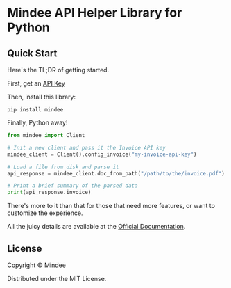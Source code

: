 # Mindee API Helper Library for Python

## Quick Start
Here's the TL;DR of getting started.

First, get an [API Key](https://developers.mindee.com/docs/make-your-first-request#create-an-api-key)

Then, install this library:
```shell script
pip install mindee
```

Finally, Python away!
```python
from mindee import Client

# Init a new client and pass it the Invoice API key
mindee_client = Client().config_invoice("my-invoice-api-key")

# Load a file from disk and parse it
api_response = mindee_client.doc_from_path("/path/to/the/invoice.pdf").parse("invoice")

# Print a brief summary of the parsed data
print(api_response.invoice)
```

There's more to it than that for those that need more features, or want to
customize the experience.

All the juicy details are available at the
[Official Documentation](https://developers.mindee.com/docs/getting-started).

## License
Copyright © Mindee

Distributed under the MIT License.
